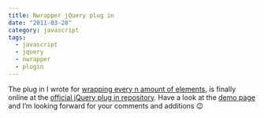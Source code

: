 ```yaml
---
title: Nwrapper jQuery plug in
date: "2011-03-28"
category: javascript
tags:
  - javascript
  - jquery
  - nwrapper
  - plugin
---
```


The plug in I wrote for [wrapping every n amount of elements](http://phrappe.com/javascript/wrap-any-amount-of-elements-with-jquery/ "Wrap any amount of elements with jQuery"), is finally online at the [official jQuery plug in repository](http://plugins.jquery.com/nwrapper/ "nwrapper jQuery plugin"). Have a look at the [demo page](http://phrappe.com/demos/nwrapper/nwrapper.html "nwrapper plugin demo page") and I’m looking forward for your comments and additions 😉
